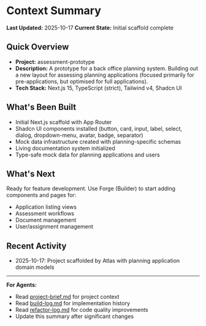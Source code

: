 # Context Summary

**Last Updated:** 2025-10-17
**Current State:** Initial scaffold complete

## Quick Overview

- **Project:** assessment-prototype
- **Description:** A prototype for a back office planning system. Building out a new layout for assessing planning applications (focused primarily for pre-applications, but optimised for full applications).
- **Tech Stack:** Next.js 15, TypeScript (strict), Tailwind v4, Shadcn UI

## What's Been Built

- Initial Next.js scaffold with App Router
- Shadcn UI components installed (button, card, input, label, select, dialog, dropdown-menu, avatar, badge, separator)
- Mock data infrastructure created with planning-specific schemas
- Living documentation system initialized
- Type-safe mock data for planning applications and users

## What's Next

Ready for feature development. Use Forge (Builder) to start adding components and pages for:
- Application listing views
- Assessment workflows
- Document management
- User/assignment management

## Recent Activity

- 2025-10-17: Project scaffolded by Atlas with planning application domain models

---

**For Agents:**
- Read [project-brief.md](project-brief.md) for project context
- Read [build-log.md](build-log.md) for implementation history
- Read [refactor-log.md](refactor-log.md) for code quality improvements
- Update this summary after significant changes
